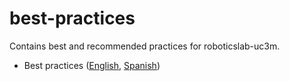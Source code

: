 # best-practices
Contains best and recommended practices for roboticslab-uc3m.

- Best practices ([English](best-practices.md), [Spanish](buenas-practicas.md))
